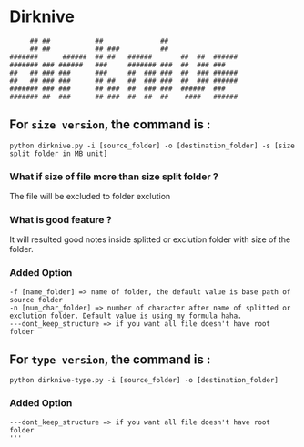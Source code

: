 # Dirknive
```
     ## ##           ##              ##                     
     ## ##           ## ###          ##                 
#######      ######  ## ##   ######       ##  ##  ######
####### ### ######   ###     ####### ###  ##  ### ### 
##   ## ### ###      ###     ##  ### ###  ##  ### ######
##   ## ### ###      ## ##   ##  ### ###  ##  ### ######
####### ### ###      ## ###  ##  ### ###  ######  ###
####### ##  ###      ## ###  ##  ##  ##    ####   ######
```

## For `size version`, the command is : 
```
python dirknive.py -i [source_folder] -o [destination_folder] -s [size split folder in MB unit]
```

### What if size of file more than size split folder ?
The file will be excluded to folder exclution

### What is good feature ?
It will resulted good notes inside splitted or exclution folder with size of the folder. 

### Added Option
```
-f [name_folder] => name of folder, the default value is base path of source folder 
-n [num_char_folder] => number of character after name of splitted or exclution folder. Default value is using my formula haha.
---dont_keep_structure => if you want all file doesn't have root folder
```

## For `type version`, the command is : 
```
python dirknive-type.py -i [source_folder] -o [destination_folder]
```
### Added Option
```
---dont_keep_structure => if you want all file doesn't have root folder
'''




